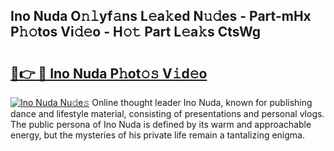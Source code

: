 ## Ino Nuda O𝚗𝚕yf𝚊ns L𝚎a𝚔ed N𝚞𝚍es - Part-mHx P𝚑𝚘tos Vi𝚍𝚎o - H𝚘𝚝 Part L𝚎a𝚔s CtsWg

# <h2><a href="http://kf9ho39.oniu.top/?m=Ino+Nuda">🔗👉 🔴 Ino Nuda P𝚑ot𝚘𝚜 V𝚒d𝚎o</a></h2>

[![Ino Nuda Nu𝚍e𝚜](https://i.imgur.com/0qMVB7G.gif)](http://kf9ho39.oniu.top/?m=Ino+Nuda)
Online thought leader Ino Nuda, known for publishing dance and lifestyle material, consisting of presentations and personal vlogs. The public persona of Ino Nuda is defined by its warm and approachable energy, but the mysteries of his private life remain a tantalizing enigma.  
